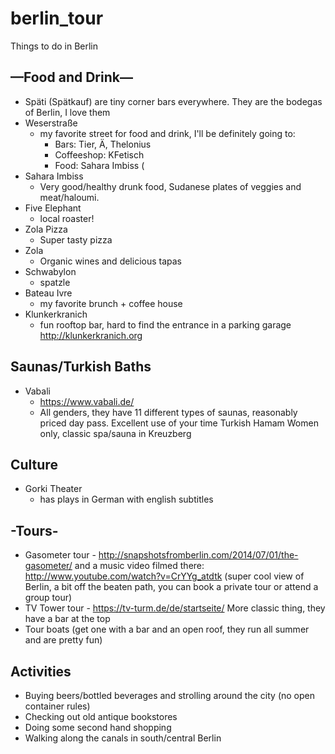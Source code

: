 # berlin_tour
Things to do in Berlin

## —Food and Drink—
- Späti (Spätkauf) are tiny corner bars everywhere. They are the bodegas of Berlin, I love them
- Weserstraße 
  - my favorite street for food and drink, I'll be definitely going to:
    - Bars: Tier, Ä, Thelonius
    - Coffeeshop: KFetisch
    - Food: Sahara Imbiss (
- Sahara Imbiss
  - Very good/healthy drunk food, Sudanese plates of veggies and meat/haloumi.
- Five Elephant
  - local roaster!
- Zola Pizza
  - Super tasty pizza
- Zola
  - Organic wines and delicious tapas
- Schwabylon
  - spatzle
- Bateau Ivre
  - my favorite brunch + coffee house
- Klunkerkranich
  - fun rooftop bar, hard to find the entrance in a parking garage http://klunkerkranich.org

## Saunas/Turkish Baths
- Vabali 
   - https://www.vabali.de/
   - All genders, they have 11 different types of saunas, reasonably priced day pass. Excellent use of your time
Turkish Hamam
      Women only, classic spa/sauna in Kreuzberg
  
## Culture
- Gorki Theater
  - has plays in German with english subtitles

## -Tours-
- Gasometer tour - http://snapshotsfromberlin.com/2014/07/01/the-gasometer/ and a music video filmed there: http://www.youtube.com/watch?v=CrYYg_atdtk
     (super cool view of Berlin, a bit off the beaten path, you can book a private tour or attend a group tour)
- TV Tower tour - https://tv-turm.de/de/startseite/
     More classic thing, they have a bar at the top
- Tour boats (get one with a bar and an open roof, they run all summer and are pretty fun)

## Activities
- Buying beers/bottled beverages and strolling around the city (no open container rules)
- Checking out old antique bookstores
- Doing some second hand shopping 
- Walking along the canals in south/central Berlin

